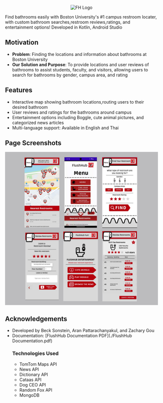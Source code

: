 <p align="center">
  <picture>
    <source media="(prefers-color-scheme: dark)" srcset="./fhbu_logo_dark.png" alt="FH Logo">
    <source media="(prefers-color-scheme: light)" srcset="./fhbu__logo_light.png" alt="FH Logo">
    <img alt="FH Logo" src="./bufh_logo_default.png"> <!-- Fallback image if sources are not supported -->
  </picture>
</p>
Find bathrooms easily with Boston University's #1 campus restroom locater, with custom bathroom searches,restroom reviews,ratings, and entertainment options!
Developed in Kotlin, Android Studio

## Motivation
- **Problem**: Finding the locations and information about bathrooms at Boston University 
- **Our Solution and Purpose**: To provide locations and user reviews of bathrooms to assist students, faculty, and visitors, allowing users to search for bathrooms by gender, campus area, and rating


## Features
- Interactive map showing bathroom locations,routing users to their desired bathroom
- User reviews and ratings for the bathrooms around campus
- Entertainment options including Boggle, cute animal pictures, and categorized news articles
- Multi-language support: Available in English and Thai

## Page Screenshots
![screenshot](./fh_pages.jpg)

## Acknowledgements
- Developed by Beck Sonstein, Aran Pattarachanyakul, and Zachary Gou
- Documentation: [FlushHub Documentation PDF](./FlushHub Documentation.pdf)
  ### Technologies Used
  - TomTom Maps API
  - News API
  - Dictionary API
  - Cataas API
  - Dog CEO API
  - Random Fox API
  - MongoDB 

